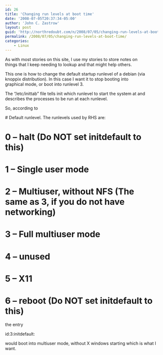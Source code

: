 ```yaml
---
id: 26
title: 'Changing run levels at boot time'
date: '2008-07-05T20:37:34-05:00'
author: 'John C. Zastrow'
layout: post
guid: 'http://northredoubt.com/n/2008/07/05/changing-run-levels-at-boot-time/'
permalink: /2008/07/05/changing-run-levels-at-boot-time/
categories:
    - Linux
---
```


As with most stories on this site, I use my stories to store notes on  
things that I keep needing to lookup and that might help others.

This one is how to change the default startup runlevel of a debian (via  
knoppix distribution). In this case I want it to stop booting into  
graphical mode, or boot into runlevel 3.

The “/etc/inittab” file tells init which runlevel to start the system at and describes the processes to be run at each runlevel.

So, according to

\# Default runlevel. The runlevels used by RHS are:  
 # 0 – halt (Do NOT set initdefault to this)  
 # 1 – Single user mode  
 # 2 – Multiuser, without NFS (The same as 3, if you do not have networking)  
 # 3 – Full multiuser mode  
 # 4 – unused  
 # 5 – X11  
 # 6 – reboot (Do NOT set initdefault to this)

 the entry

 id:3:initdefault:

would boot into multiuser mode, without X windows starting which is what I want.